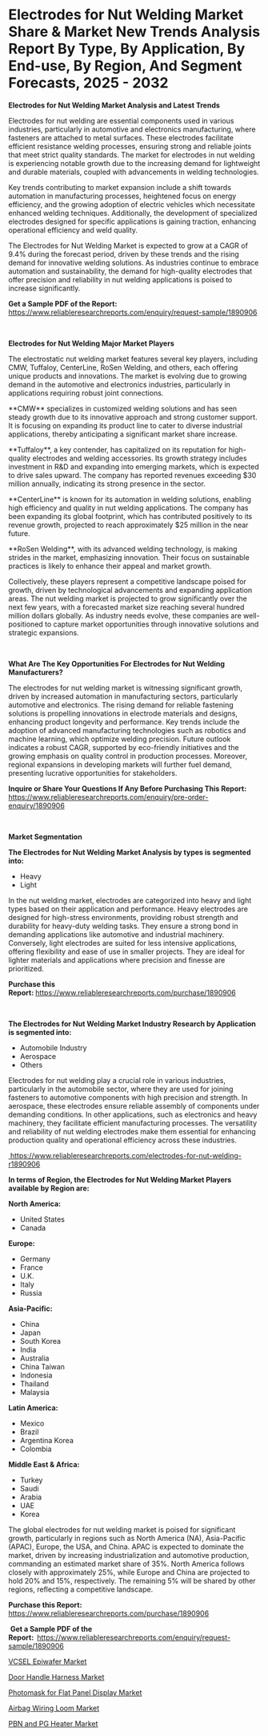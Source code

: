 <p><h1>Electrodes for Nut Welding Market Share & Market New Trends Analysis Report By Type, By Application, By End-use, By Region, And Segment Forecasts, 2025 - 2032</h1></p><p><strong>Electrodes for Nut Welding Market Analysis and Latest Trends</strong></p>
<p><p>Electrodes for nut welding are essential components used in various industries, particularly in automotive and electronics manufacturing, where fasteners are attached to metal surfaces. These electrodes facilitate efficient resistance welding processes, ensuring strong and reliable joints that meet strict quality standards. The market for electrodes in nut welding is experiencing notable growth due to the increasing demand for lightweight and durable materials, coupled with advancements in welding technologies.</p><p>Key trends contributing to market expansion include a shift towards automation in manufacturing processes, heightened focus on energy efficiency, and the growing adoption of electric vehicles which necessitate enhanced welding techniques. Additionally, the development of specialized electrodes designed for specific applications is gaining traction, enhancing operational efficiency and weld quality.</p><p>The Electrodes for Nut Welding Market is expected to grow at a CAGR of 9.4% during the forecast period, driven by these trends and the rising demand for innovative welding solutions. As industries continue to embrace automation and sustainability, the demand for high-quality electrodes that offer precision and reliability in nut welding applications is poised to increase significantly.</p></p>
<p><strong>Get a Sample PDF of the Report:&nbsp;</strong> <a href="https://www.reliableresearchreports.com/enquiry/request-sample/1890906?utm_campaign=12&utm_medium=2&utm_source=Github&utm_content=ia&utm_term=13022025&utm_id=electrodes-for-nut-welding">https://www.reliableresearchreports.com/enquiry/request-sample/1890906</a></p>
<p>&nbsp;</p>
<p><strong>Electrodes for Nut Welding Major Market Players</strong></p>
<p><p>The electrostatic nut welding market features several key players, including CMW, Tuffaloy, CenterLine, RoSen Welding, and others, each offering unique products and innovations. The market is evolving due to growing demand in the automotive and electronics industries, particularly in applications requiring robust joint connections.</p><p>**CMW** specializes in customized welding solutions and has seen steady growth due to its innovative approach and strong customer support. It is focusing on expanding its product line to cater to diverse industrial applications, thereby anticipating a significant market share increase.</p><p>**Tuffaloy**, a key contender, has capitalized on its reputation for high-quality electrodes and welding accessories. Its growth strategy includes investment in R&D and expanding into emerging markets, which is expected to drive sales upward. The company has reported revenues exceeding $30 million annually, indicating its strong presence in the sector.</p><p>**CenterLine** is known for its automation in welding solutions, enabling high efficiency and quality in nut welding applications. The company has been expanding its global footprint, which has contributed positively to its revenue growth, projected to reach approximately $25 million in the near future.</p><p>**RoSen Welding**, with its advanced welding technology, is making strides in the market, emphasizing innovation. Their focus on sustainable practices is likely to enhance their appeal and market growth.</p><p>Collectively, these players represent a competitive landscape poised for growth, driven by technological advancements and expanding application areas. The nut welding market is projected to grow significantly over the next few years, with a forecasted market size reaching several hundred million dollars globally. As industry needs evolve, these companies are well-positioned to capture market opportunities through innovative solutions and strategic expansions.</p></p>
<p>&nbsp;</p>
<p><strong>What Are The Key Opportunities For Electrodes for Nut Welding Manufacturers?</strong></p>
<p><p>The electrodes for nut welding market is witnessing significant growth, driven by increased automation in manufacturing sectors, particularly automotive and electronics. The rising demand for reliable fastening solutions is propelling innovations in electrode materials and designs, enhancing product longevity and performance. Key trends include the adoption of advanced manufacturing technologies such as robotics and machine learning, which optimize welding precision. Future outlook indicates a robust CAGR, supported by eco-friendly initiatives and the growing emphasis on quality control in production processes. Moreover, regional expansions in developing markets will further fuel demand, presenting lucrative opportunities for stakeholders.</p></p>
<p><strong>Inquire or Share Your Questions If Any Before Purchasing This Report:</strong> <a href="https://www.reliableresearchreports.com/enquiry/pre-order-enquiry/1890906?utm_campaign=12&utm_medium=2&utm_source=Github&utm_content=ia&utm_term=13022025&utm_id=electrodes-for-nut-welding">https://www.reliableresearchreports.com/enquiry/pre-order-enquiry/1890906</a></p>
<p>&nbsp;</p>
<p><strong>Market Segmentation</strong></p>
<p><strong>The Electrodes for Nut Welding Market Analysis by types is segmented into:</strong></p>
<p><ul><li>Heavy</li><li>Light</li></ul></p>
<p><p>In the nut welding market, electrodes are categorized into heavy and light types based on their application and performance. Heavy electrodes are designed for high-stress environments, providing robust strength and durability for heavy-duty welding tasks. They ensure a strong bond in demanding applications like automotive and industrial machinery. Conversely, light electrodes are suited for less intensive applications, offering flexibility and ease of use in smaller projects. They are ideal for lighter materials and applications where precision and finesse are prioritized.</p></p>
<p><strong>Purchase this Report:&nbsp;</strong><a href="https://www.reliableresearchreports.com/purchase/1890906?utm_campaign=12&utm_medium=2&utm_source=Github&utm_content=ia&utm_term=13022025&utm_id=electrodes-for-nut-welding">https://www.reliableresearchreports.com/purchase/1890906</a></p>
<p>&nbsp;</p>
<p><strong>The Electrodes for Nut Welding Market Industry Research by Application is segmented into:</strong></p>
<p><ul><li>Automobile Industry</li><li>Aerospace</li><li>Others</li></ul></p>
<p><p>Electrodes for nut welding play a crucial role in various industries, particularly in the automobile sector, where they are used for joining fasteners to automotive components with high precision and strength. In aerospace, these electrodes ensure reliable assembly of components under demanding conditions. In other applications, such as electronics and heavy machinery, they facilitate efficient manufacturing processes. The versatility and reliability of nut welding electrodes make them essential for enhancing production quality and operational efficiency across these industries.</p></p>
<p><a href="https://www.reliableresearchreports.com/electrodes-for-nut-welding-r1890906?utm_campaign=12&utm_medium=2&utm_source=Github&utm_content=ia&utm_term=13022025&utm_id=electrodes-for-nut-welding">&nbsp;https://www.reliableresearchreports.com/electrodes-for-nut-welding-r1890906</a></p>
<p><strong>In terms of Region, the Electrodes for Nut Welding Market Players available by Region are:</strong></p>
<p>
    <p> <strong> North America: </strong>
        <ul>
            <li>United States</li>
            <li>Canada</li>
        </ul>
        </p> 
    <p> <strong> Europe: </strong>
        <ul>
            <li>Germany</li>
            <li>France</li>
            <li>U.K.</li>
            <li>Italy</li>
            <li>Russia</li>
        </ul>
        </p> 
    <p> <strong> Asia-Pacific: </strong>
        <ul>
            <li>China</li>
            <li>Japan</li>
            <li>South Korea</li>
            <li>India</li>
            <li>Australia</li>
            <li>China Taiwan</li>
            <li>Indonesia</li>
            <li>Thailand</li>
            <li>Malaysia</li>
        </ul>
        </p> 
    <p> <strong> Latin America: </strong>
        <ul>
            <li>Mexico</li>
            <li>Brazil</li>
            <li>Argentina Korea</li>
            <li>Colombia</li>
        </ul>
        </p> 
    <p> <strong> Middle East & Africa: </strong>
        <ul>
            <li>Turkey</li>
            <li>Saudi</li>
            <li>Arabia</li>
            <li>UAE</li>
            <li>Korea</li>
        </ul>
    </p>
    </p>
<p><p>The global electrodes for nut welding market is poised for significant growth, particularly in regions such as North America (NA), Asia-Pacific (APAC), Europe, the USA, and China. APAC is expected to dominate the market, driven by increasing industrialization and automotive production, commanding an estimated market share of 35%. North America follows closely with approximately 25%, while Europe and China are projected to hold 20% and 15%, respectively. The remaining 5% will be shared by other regions, reflecting a competitive landscape.</p></p>
<p><strong>Purchase this Report: </strong><a href="https://www.reliableresearchreports.com/purchase/1890906?utm_campaign=12&utm_medium=2&utm_source=Github&utm_content=ia&utm_term=13022025&utm_id=electrodes-for-nut-welding">https://www.reliableresearchreports.com/purchase/1890906</a></p>
<p>&nbsp;<strong>Get a Sample PDF of the Report:&nbsp;&nbsp;</strong><a href="https://www.reliableresearchreports.com/enquiry/request-sample/1890906?utm_campaign=12&utm_medium=2&utm_source=Github&utm_content=ia&utm_term=13022025&utm_id=electrodes-for-nut-welding">https://www.reliableresearchreports.com/enquiry/request-sample/1890906</a></p>
<p><strong></strong></p>
<p><p><a href="https://github.com/mshiradeth/Market-Research-Report-List-1/blob/main/vcsel-epiwafer-market.md?utm_campaign=12&utm_medium=2&utm_source=Github&utm_content=ia&utm_term=13022025&utm_id=electrodes-for-nut-welding">VCSEL Epiwafer Market</a></p><p><a href="https://github.com/katonmarti489/Market-Research-Report-List-1/blob/main/door-handle-harness-market.md?utm_campaign=12&utm_medium=2&utm_source=Github&utm_content=ia&utm_term=13022025&utm_id=electrodes-for-nut-welding">Door Handle Harness Market</a></p><p><a href="https://github.com/nemcemakoi/Market-Research-Report-List-1/blob/main/photomask-for-flat-panel-display-market.md?utm_campaign=12&utm_medium=2&utm_source=Github&utm_content=ia&utm_term=13022025&utm_id=electrodes-for-nut-welding">Photomask for Flat Panel Display Market</a></p><p><a href="https://github.com/lisaeichler20775/Market-Research-Report-List-1/blob/main/airbag-wiring-loom-market.md?utm_campaign=12&utm_medium=2&utm_source=Github&utm_content=ia&utm_term=13022025&utm_id=electrodes-for-nut-welding">Airbag Wiring Loom Market</a></p><p><a href="https://github.com/sadithsondah72/Market-Research-Report-List-1/blob/main/pbn-and-pg-heater-market.md?utm_campaign=12&utm_medium=2&utm_source=Github&utm_content=ia&utm_term=13022025&utm_id=electrodes-for-nut-welding">PBN and PG Heater Market</a></p></p>